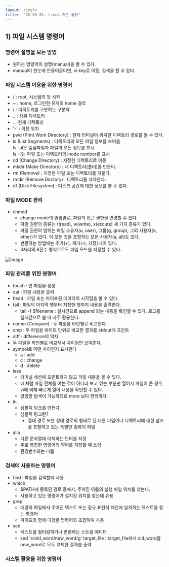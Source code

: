```yaml
---
layout: single
title:  "Ch 03_01. Linux 기본 활용"
---
```


## 1) 파일 시스템 명령어

### 명령어 설명을 보는 방법
- 원하는 명령어의 설명(manual)을 볼 수 있다.
- manual이 한눈에 안들어온다면, vi key로 이동, 검색을 할 수 있다.

### 파일 시스템 이용을 위한 명령어
- / : root, 시스템의 첫 시작
- ~ : home, 로그인한 유저의 home 경로
- / : 디렉토리를 구분하는 구분자
- .. : 상위 디렉토리
- . : 현재 디렉토리
- '-' : 이전 위치
- pwd (Print Work Directory) : 현재 터미널이 위치한 디렉토리 경로를 볼 수 있다.
- ls (List Segments) : 디렉토리의 모든 파일 정보를 보여줌   
ls -al은 숨심파일과 파일의 모든 정보를 표시   
ls -il는 파일 또는 디렉토리의 inode number를 표시   
- cd (Change Directory) : 지정한 디렉토리로 이동
- mkdir (Make Directory) : 새 디렉토리(폴더)를 만든다.
- rm (Remove) : 지정한 파일 또는 디렉토리를 지운다.
- rmdir (Remove Dirctory) : 디렉토리를 삭제한다.
- df (Disk Filesystem) : 디스크 공간에 대한 정보를 볼 수 있다. 

### 파일 MODE 관리
- chmod
    - change mode의 줄임말로, 파일의 접근 권한을 변경할 수 있다.
    - 파일 권한의 종류는 r(read), w(write), x(excute) 세 가지 종류가 있다.
    - 파일 권한의 범위는 파일 소유자(u, user), 그룹(g, group), 그외 사용자(o, other)가 있다. 이 모든 것을 포함하는 모든 사용자(a, all)도 있다.
    - 변환하는 방법에는 추가(+), 제거(-), 지정(=)이 있다.
    - 3자리의 8진수 형식으로도 파일 모드를 지정할 수 있다. 

![image](https://user-images.githubusercontent.com/55589616/187026580-e70b7d4c-7036-4d43-8926-de1ad2d1eec3.png)

### 파일 관리를 위한 명령어
- touch : 빈 파일을 생성
- cat : 파일 내용을 출력
- head : 파일 또는 파이프된 데이터의 시작점을 볼 수 있다.
- tail : 파일의 마지막 행부터 지정한 행까지 내용을 출력한다. 
    - tail -f $filename : 실시간으로 append 되는 내용을 확인할 수 있다. 로그를 실시간으로 볼 때 자주 활용한다.
- comm (Compare) : 두 파일을 라인별로 비교한다.
- cmp : 두 파일을 바이트 단위로 비교한 결과를 stdout에 프린트
- diff : difference의 약자
- 두 파일을 라인별로 비교해서 차이점만 보여준다.
- symbol로 어떤 차이인지 표시한다
    - a : add
    - c : change
    - d : delete 
- less
    - 터미널 세션에 프린트하지 않고 파일 내용을 볼 수 있다.
    - vi 처럼 파일 전체를 여는 것이 아니라 보고 있는 부분만 열어서 파일이 큰 경우, vi에 비해 빠르게 열어 내용을 확인할 수 있다.
    - 양방향 탐색이 가능하므로 more 보다 편리하다.
- ln
    - 심볼릭 링크를 만든다.
    - 심볼릭 링크란?
        - 절대 경로 또는 상대 경로의 형태로 된 다른 파일이나 디렉토리에 대한 참조를 포함하고 있는 특별한 종류의 파일
- alia
    - 다른 문자열에 대체하는 단어를 지정
    - 주로 복잡한 명령어의 약어를 지칭할 때 쓰임
    - 환경변수와는 다름

### 검색에 사용하는 명령어
- find : 파일을 검색할때 사용
- which
    - $PATH에 등록된 경로 중에서, 주어진 이름의 실행 파일 위치를 찾는다.
    - 사용하고 있는 명령어가 설치된 위치를 찾는데 유용
- grep
    - 대량의 파일에서 주어진 텍스트 또는 정규 표현식 패턴에 일치하는 텍스트를 찾는 명령어
    - 파이프와 함께 다양한 명령어와 조합하여 사용
- sed
    - 텍스트를 필터링하거나 변환하는 스트림 에디터
    - sed 's/old_word/new_word/g' target_file : target_file에서 old_word를 new_word로 모두 교체한 결과를 출력
    
### 시스템 활용을 위한 명령어


